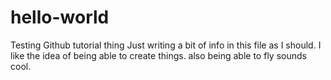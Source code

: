 # hello-world
Testing Github tutorial thing
Just writing a bit of info in this file as I should.
I like the idea of being able to create things. also being able to fly sounds cool.
